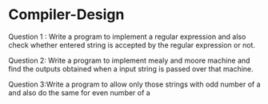 # Compiler-Design

Question 1 : Write a program to implement a regular expression and also check whether entered string is accepted by the regular expression or not.

Question 2: Write a program to implement mealy and moore machine and find the outputs obtained when a input string is passed over that machine.

Question 3:Write a program to allow only those strings with odd number of a and also do the same for even number of a
